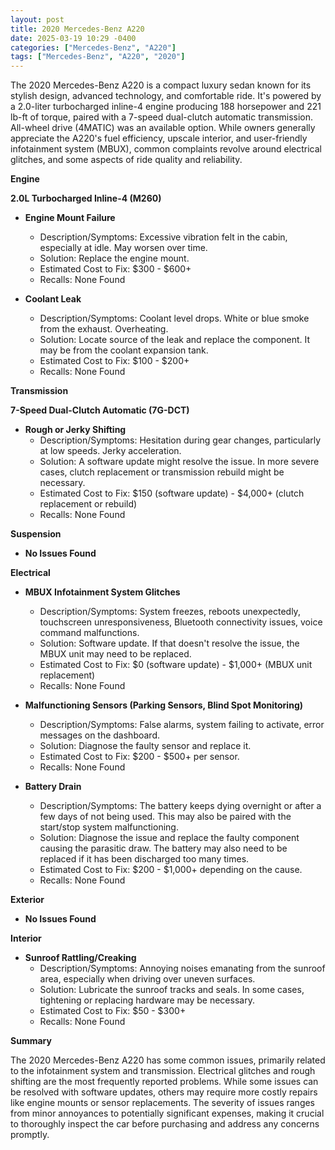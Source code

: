 ```yaml
---
layout: post
title: 2020 Mercedes-Benz A220
date: 2025-03-19 10:29 -0400
categories: ["Mercedes-Benz", "A220"]
tags: ["Mercedes-Benz", "A220", "2020"]
---
```

The 2020 Mercedes-Benz A220 is a compact luxury sedan known for its stylish design, advanced technology, and comfortable ride. It's powered by a 2.0-liter turbocharged inline-4 engine producing 188 horsepower and 221 lb-ft of torque, paired with a 7-speed dual-clutch automatic transmission. All-wheel drive (4MATIC) was an available option. While owners generally appreciate the A220's fuel efficiency, upscale interior, and user-friendly infotainment system (MBUX), common complaints revolve around electrical glitches, and some aspects of ride quality and reliability.

**Engine**

**2.0L Turbocharged Inline-4 (M260)**

*   **Engine Mount Failure**
    *   Description/Symptoms: Excessive vibration felt in the cabin, especially at idle. May worsen over time.
    *   Solution: Replace the engine mount.
    *   Estimated Cost to Fix: $300 - $600+
    *   Recalls: None Found

* **Coolant Leak**
    *   Description/Symptoms: Coolant level drops. White or blue smoke from the exhaust. Overheating.
    *   Solution: Locate source of the leak and replace the component. It may be from the coolant expansion tank.
    *   Estimated Cost to Fix: $100 - $200+
    *   Recalls: None Found

**Transmission**

**7-Speed Dual-Clutch Automatic (7G-DCT)**

*   **Rough or Jerky Shifting**
    *   Description/Symptoms: Hesitation during gear changes, particularly at low speeds. Jerky acceleration.
    *   Solution: A software update might resolve the issue. In more severe cases, clutch replacement or transmission rebuild might be necessary.
    *   Estimated Cost to Fix: $150 (software update) - $4,000+ (clutch replacement or rebuild)
    *   Recalls: None Found

**Suspension**

*   **No Issues Found**

**Electrical**

*   **MBUX Infotainment System Glitches**
    *   Description/Symptoms: System freezes, reboots unexpectedly, touchscreen unresponsiveness, Bluetooth connectivity issues, voice command malfunctions.
    *   Solution: Software update. If that doesn't resolve the issue, the MBUX unit may need to be replaced.
    *   Estimated Cost to Fix: $0 (software update) - $1,000+ (MBUX unit replacement)
    *   Recalls: None Found

*   **Malfunctioning Sensors (Parking Sensors, Blind Spot Monitoring)**
    *   Description/Symptoms: False alarms, system failing to activate, error messages on the dashboard.
    *   Solution: Diagnose the faulty sensor and replace it.
    *   Estimated Cost to Fix: $200 - $500+ per sensor.
    *   Recalls: None Found

*   **Battery Drain**
    *   Description/Symptoms: The battery keeps dying overnight or after a few days of not being used. This may also be paired with the start/stop system malfunctioning.
    *   Solution: Diagnose the issue and replace the faulty component causing the parasitic draw. The battery may also need to be replaced if it has been discharged too many times.
    *   Estimated Cost to Fix: $200 - $1,000+ depending on the cause.
    *   Recalls: None Found

**Exterior**

*   **No Issues Found**

**Interior**

*   **Sunroof Rattling/Creaking**
    *   Description/Symptoms: Annoying noises emanating from the sunroof area, especially when driving over uneven surfaces.
    *   Solution: Lubricate the sunroof tracks and seals. In some cases, tightening or replacing hardware may be necessary.
    *   Estimated Cost to Fix: $50 - $300+
    *   Recalls: None Found

**Summary**

The 2020 Mercedes-Benz A220 has some common issues, primarily related to the infotainment system and transmission. Electrical glitches and rough shifting are the most frequently reported problems. While some issues can be resolved with software updates, others may require more costly repairs like engine mounts or sensor replacements. The severity of issues ranges from minor annoyances to potentially significant expenses, making it crucial to thoroughly inspect the car before purchasing and address any concerns promptly.

